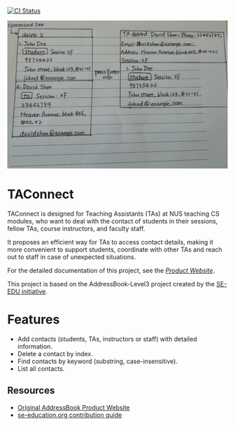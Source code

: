 [![CI Status](https://github.com/se-edu/addressbook-level3/workflows/Java%20CI/badge.svg)](https://github.com/AY2526S1-CS2103T-F15a-1/tp/actions)

![Ui](docs/images/Ui.png)


# TAConnect

TAConnect is designed for Teaching Assistants (TAs) at NUS teaching CS modules, 
who want to deal with the contact of students in their sessions, fellow TAs, course instructors, and faculty staff.

It proposes an efficient way for TAs to access contact details, 
making it more convenient to support students, coordinate with other TAs and reach out to staff in case of unexpected situations.

For the detailed documentation of this project, see the *[Product Website](https://ay2526s1-cs2103t-f15a-1.github.io/tp/)*.

This project is based on the AddressBook-Level3 project created by the [SE-EDU initiative](https://se-education.org).

# Features
- Add contacts (students, TAs, instructors or staff) with detailed information.
- Delete a contact by index.
- Find contacts by keyword (substring, case-insensitive).
- List all contacts.

## Resources
- [Original AddressBook Product Website](https://se-education.org/addressbook-level3)
- [se-education.org contribution guide](https://se-education.org/#contributing-to-se-edu)